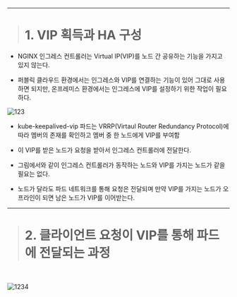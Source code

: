 ----
> # 1. VIP 획득과 HA 구성

+ NGINX 인그레스 컨트롤러는 Virtual IP(VIP)를 노드 간 공유하는 기능을 가지고 있지 않는다.

+ 퍼블릭 클라우드 환경에서는 인그레스와 VIP를 연결하는 기능이 있어 그대로 사용하면 되지만, 온프레미스 환경에서는 인그레스에 VIP를 설정하기 위한 작업이 필요하다.


![123](https://user-images.githubusercontent.com/42735894/144849076-bbfb71df-3179-46eb-a0d3-d6d3f4bb10d7.PNG)


+ kube-keepalived-vip 파드는 VRRP(Virtaul Router Redundancy Protocol)에 따라 멤버의 존재를 확인하고 멤버 중 한 노드에게 VIP를 부여함

+ 이 VIP를 받은 노드가 요청을 받아서 인그레스 컨트롤러에 전달한다.

+ 그림에서와 같이 인그레스 컨트롤러가 동작하는 노드와 VIP를 가지는 노드가 같을 필요는 없다.

+ 노드가 달라도 파드 네트워크를 통해 요청은 전달되며 만약 VIP를 가지는 노드가 오프라인이 되면 남은 노드가 VIP를 이어받는다.

----
> # 2. 클라이언트 요청이 VIP를 통해 파드에 전달되는 과정
<br>

![1234](https://user-images.githubusercontent.com/42735894/144851156-ff28fafe-39e3-4336-a58f-e9cf7b67fec2.PNG)


